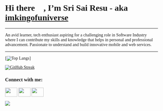 <h1 align="left">Hi there 👋, I’m Sri Sai Resu - aka <a href = "https://github.com/imkingofuniverse" target = "_self">imkingofuniverse</a>
</h1>

****************

<body style = "font-family:Comic Sans MS;" >An avid learner, tech enthusiast aspiring for a challenging role in Software Industry where I can contribute my skills and knowledge that helps in personal and professional advancement. Passionate to understand and build innovative mobile and web services.</body>

****************




[![Top Langs](https://github-readme-stats.vercel.app/api/top-langs/?username=imkingofuniverse&layout=compact)]

[![GitHub Streak](https://github-readme-streak-stats.herokuapp.com/?user=imkingofuniverse)](https://git.io/streak-stats)


<h3 align="left">Connect with me:</h3>
<p align="left">
<a href="https://twitter.com/ikingofuniverse" target="blank"><img align="center" src="https://cdn.jsdelivr.net/npm/simple-icons@3.0.1/icons/twitter.svg" alt="" height="30" width="40" /></a>
<a href="https://www.linkedin.com/in/srisairesu/" target="blank"><img align="center" src="https://cdn.jsdelivr.net/npm/simple-icons@3.0.1/icons/linkedin.svg" alt="" height="30" width="40" /></a>
<a href="https://www.instagram.com/imkingofuniverse/" target="blank"><img align="center" src="https://cdn.jsdelivr.net/npm/simple-icons@3.0.1/icons/instagram.svg" alt="" height="30" width="40" /></a>

</p>

![](https://komarev.com/ghpvc/?username=imkingofuniverse&label=PROFILE+VIEWS)

<!---
imkingofuniverse/imkingofuniverse is a ✨ special ✨ repository because its `README.md` (this file) appears on your GitHub profile.
You can click the Preview link to take a look at your changes.
--->
